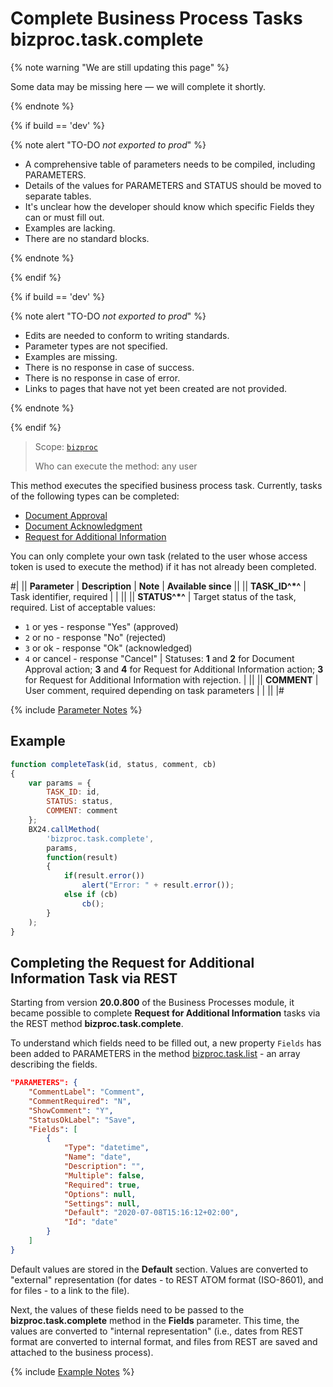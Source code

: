# Complete Business Process Tasks bizproc.task.complete

{% note warning "We are still updating this page" %}

Some data may be missing here — we will complete it shortly.

{% endnote %}

{% if build == 'dev' %}

{% note alert "TO-DO _not exported to prod_" %}

- A comprehensive table of parameters needs to be compiled, including PARAMETERS.
- Details of the values for PARAMETERS and STATUS should be moved to separate tables.
- It's unclear how the developer should know which specific Fields they can or must fill out.
- Examples are lacking.
- There are no standard blocks.

{% endnote %}

{% endif %}

{% if build == 'dev' %}

{% note alert "TO-DO _not exported to prod_" %}

- Edits are needed to conform to writing standards.
- Parameter types are not specified.
- Examples are missing.
- There is no response in case of success.
- There is no response in case of error.
- Links to pages that have not yet been created are not provided.

{% endnote %}

{% endif %}

> Scope: [`bizproc`](../../scopes/permissions.md)
>
> Who can execute the method: any user

This method executes the specified business process task. Currently, tasks of the following types can be completed:

- [Document Approval](https://dev.1c-bitrix.com/learning/course/index.php?COURSE_ID=57&LESSON_ID=3771)
- [Document Acknowledgment](https://dev.1c-bitrix.com/learning/course/index.php?COURSE_ID=57&LESSON_ID=3783)
- [Request for Additional Information](https://dev.1c-bitrix.com/learning/course/index.php?COURSE_ID=57&LESSON_ID=3782)

You can only complete your own task (related to the user whose access token is used to execute the method) if it has not already been completed.

#|
|| **Parameter** | **Description** | **Note** | **Available since** ||
|| **TASK_ID^*^** | Task identifier, required | |  ||
|| **STATUS^*^** | Target status of the task, required. List of acceptable values: 

- `1` or yes - response "Yes" (approved)
- `2` or no - response "No" (rejected)
- `3` or ok - response "Ok" (acknowledged)
- `4` or cancel - response "Cancel" | Statuses: **1** and **2** for Document Approval action;  **3** and **4** for Request for Additional Information action; **3** for Request for Additional Information with rejection. |  ||
|| **COMMENT** | User comment, required depending on task parameters | |  ||
|#

{% include [Parameter Notes](../../../_includes/required.md) %}

## Example

```js
function completeTask(id, status, comment, cb)
{
    var params = {
        TASK_ID: id,
        STATUS: status,
        COMMENT: comment
    };
    BX24.callMethod(
        'bizproc.task.complete',
        params,
        function(result)
        {
            if(result.error())
                alert("Error: " + result.error());
            else if (cb)
                cb();
        }
    );
}
```

## Completing the Request for Additional Information Task via REST

Starting from version **20.0.800** of the Business Processes module, it became possible to complete **Request for Additional Information** tasks via the REST method **bizproc.task.complete**.

To understand which fields need to be filled out, a new property `Fields` has been added to PARAMETERS in the method [bizproc.task.list](.) - an array describing the fields.

```json
"PARAMETERS": {
    "CommentLabel": "Comment",
    "CommentRequired": "N",
    "ShowComment": "Y",
    "StatusOkLabel": "Save",
    "Fields": [
        {
            "Type": "datetime",
            "Name": "date",
            "Description": "",
            "Multiple": false,
            "Required": true,
            "Options": null,
            "Settings": null,
            "Default": "2020-07-08T15:16:12+02:00",
            "Id": "date"
        }
    ]
}
```

Default values are stored in the **Default** section. Values are converted to "external" representation (for dates - to REST ATOM format (ISO-8601), and for files - to a link to the file).

Next, the values of these fields need to be passed to the **bizproc.task.complete** method in the **Fields** parameter. This time, the values are converted to "internal representation" (i.e., dates from REST format are converted to internal format, and files from REST are saved and attached to the business process).

{% include [Example Notes](../../../_includes/examples.md) %}